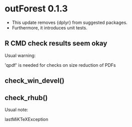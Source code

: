 # outForest 0.1.3

- This update removes {dplyr} from suggested packages. 
- Furthermore, it introduces unit tests.

## R CMD check results seem okay

Usual warning: 

'qpdf' is needed for checks on size reduction of PDFs

## check_win_devel()


## check_rhub()

Usual note: 

lastMiKTeXException
